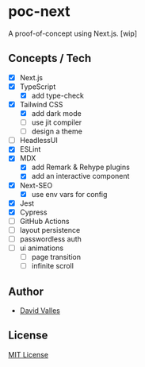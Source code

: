 # poc-next

A proof-of-concept using Next.js. [wip]

## Concepts / Tech

- [x] Next.js
- [x] TypeScript
  - [x] add type-check
- [x] Tailwind CSS
  - [x] add dark mode
  - [ ] use jit compiler
  - [ ] design a theme
- [ ] HeadlessUI
- [x] ESLint
- [x] MDX
  - [x] add Remark & Rehype plugins
  - [x] add an interactive component
- [x] Next-SEO
  - [x] use env vars for config
- [x] Jest
- [x] Cypress
- [ ] GitHub Actions
- [ ] layout persistence
- [ ] passwordless auth
- [ ] ui animations
  - [ ] page transition
  - [ ] infinite scroll

## Author

- [David Valles](https://dtjv.io)

## License

[MIT License](LICENSE)

